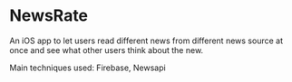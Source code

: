 # NewsRate

An iOS app to let users read different news from different news source at once and see what other users think about the new.

Main techniques used: Firebase, Newsapi
